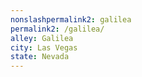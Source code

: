 ```yaml
---
﻿nonslashpermalink2: galilea
permalink2: /galilea/
alley: Galilea
city: Las Vegas
state: Nevada
---
```


